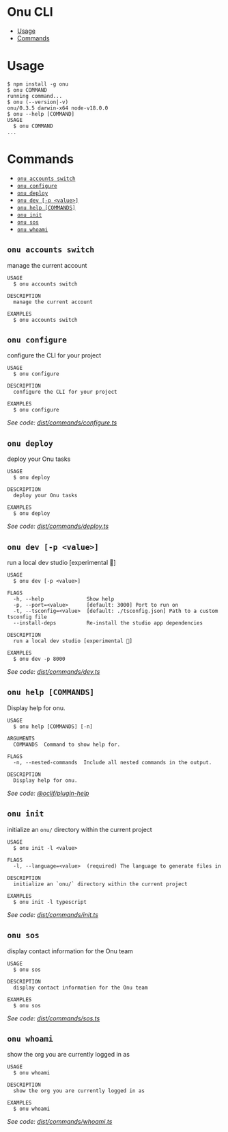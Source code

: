 Onu CLI
=================


<!-- toc -->
* [Usage](#usage)
* [Commands](#commands)
<!-- tocstop -->
# Usage
<!-- usage -->
```sh-session
$ npm install -g onu
$ onu COMMAND
running command...
$ onu (--version|-v)
onu/0.3.5 darwin-x64 node-v18.0.0
$ onu --help [COMMAND]
USAGE
  $ onu COMMAND
...
```
<!-- usagestop -->
# Commands
<!-- commands -->
* [`onu accounts switch`](#onu-accounts-switch)
* [`onu configure`](#onu-configure)
* [`onu deploy`](#onu-deploy)
* [`onu dev [-p <value>]`](#onu-dev--p-value)
* [`onu help [COMMANDS]`](#onu-help-commands)
* [`onu init`](#onu-init)
* [`onu sos`](#onu-sos)
* [`onu whoami`](#onu-whoami)

## `onu accounts switch`

manage the current account

```
USAGE
  $ onu accounts switch

DESCRIPTION
  manage the current account

EXAMPLES
  $ onu accounts switch
```

## `onu configure`

configure the CLI for your project

```
USAGE
  $ onu configure

DESCRIPTION
  configure the CLI for your project

EXAMPLES
  $ onu configure
```

_See code: [dist/commands/configure.ts](https://github.com/onuhq/onu-cli/blob/v0.3.5/dist/commands/configure.ts)_

## `onu deploy`

deploy your Onu tasks

```
USAGE
  $ onu deploy

DESCRIPTION
  deploy your Onu tasks

EXAMPLES
  $ onu deploy
```

_See code: [dist/commands/deploy.ts](https://github.com/onuhq/onu-cli/blob/v0.3.5/dist/commands/deploy.ts)_

## `onu dev [-p <value>]`

run a local dev studio [experimental 🧪]

```
USAGE
  $ onu dev [-p <value>]

FLAGS
  -h, --help              Show help
  -p, --port=<value>      [default: 3000] Port to run on
  -t, --tsconfig=<value>  [default: ./tsconfig.json] Path to a custom tsconfig file
  --install-deps          Re-install the studio app dependencies

DESCRIPTION
  run a local dev studio [experimental 🧪]

EXAMPLES
  $ onu dev -p 8000
```

_See code: [dist/commands/dev.ts](https://github.com/onuhq/onu-cli/blob/v0.3.5/dist/commands/dev.ts)_

## `onu help [COMMANDS]`

Display help for onu.

```
USAGE
  $ onu help [COMMANDS] [-n]

ARGUMENTS
  COMMANDS  Command to show help for.

FLAGS
  -n, --nested-commands  Include all nested commands in the output.

DESCRIPTION
  Display help for onu.
```

_See code: [@oclif/plugin-help](https://github.com/oclif/plugin-help/blob/v5.2.8/src/commands/help.ts)_

## `onu init`

initialize an `onu/` directory within the current project

```
USAGE
  $ onu init -l <value>

FLAGS
  -l, --language=<value>  (required) The language to generate files in

DESCRIPTION
  initialize an `onu/` directory within the current project

EXAMPLES
  $ onu init -l typescript
```

_See code: [dist/commands/init.ts](https://github.com/onuhq/onu-cli/blob/v0.3.5/dist/commands/init.ts)_

## `onu sos`

display contact information for the Onu team

```
USAGE
  $ onu sos

DESCRIPTION
  display contact information for the Onu team

EXAMPLES
  $ onu sos
```

_See code: [dist/commands/sos.ts](https://github.com/onuhq/onu-cli/blob/v0.3.5/dist/commands/sos.ts)_

## `onu whoami`

show the org you are currently logged in as

```
USAGE
  $ onu whoami

DESCRIPTION
  show the org you are currently logged in as

EXAMPLES
  $ onu whoami
```

_See code: [dist/commands/whoami.ts](https://github.com/onuhq/onu-cli/blob/v0.3.5/dist/commands/whoami.ts)_
<!-- commandsstop -->
